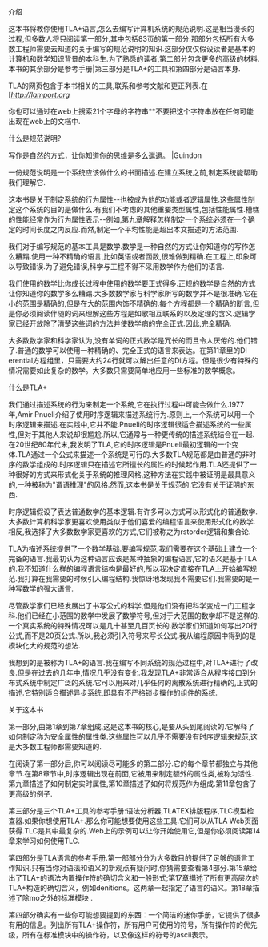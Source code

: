 介绍

这本书将教你使用TLA+语言,怎么去编写计算机系统的规范说明.这是相当漫长的过程,但多数人将只阅读第一部分,其中包括83页的第一部分.那部分包括所有大多数工程师需要去知道的关于编写的规范说明的知识.这部分仅仅假设读者是基本的计算机和数学知识背景的本科生.为了熟悉的读者,第二部分包含更多的高级的材料.本书的其余部分是参考手册|第三部分是TLA+的工具和第四部分是语言本身.

TLA的网页包含于本书相关的工具,联系和参考文献和更正列表.在[*http://lamport.org*

你也可以通过在web上搜索21个字母的字符串**不要把这个字符串放在任何可能出现在web上的文档中.

什么是规范说明?

写作是自然的方式，让你知道你的思维是多么邋遢。 |Guindon

一份规范说明是一个系统应该做什么的书面描述.在建立系统之前,制定系统能帮助我们理解它.

这本书是关于制定系统的行为属性--也被成为他的功能或者逻辑属性.这些属性制定这个系统的目的是做什么.有我们不考虑的其他重要类型属性,包括性能属性.槽糕的性能经常作为行为属性表示--例如,第九章解释怎样制定一个系统必须在一个确定的时间长度之内反应.而然,制定一个平均性能是超出本文描述的方法范围.

我们对于编写规范的基本工具是数学.数学是一种自然的方式让你知道你的写作怎么糟蹋.使用一种不精确的语言,比如英语或者函数,很难做到精确.在工程上,印象可以导致错误.为了避免错误,科学与工程不得不采用数学作为他们的语言.

我们使用的数学比你成长过程中使用的数学要正式得多.正规的数学是自然的方式让你知道你的数学多么糟蹋.大多数数学家与科学家所写的数学并不是很准确.它在小的范围是精确的,但是在大的范围内饰不精确的.每个方程都是一个精确的断言,但是你必须阅读伴随的词来理解这些方程是如歌相互联系的以及定理的含义.逻辑学家已经开放除了清楚这些词的方法并使数学病的完全正式.因此,完全精确.

大多数数学家和科学家认为,没有单词的正式数学是冗长的而且令人厌倦的.他们错了.普通的数学可以使用一种精确的、完全正式的语言来表达。在第11章里的DI erential方程组里，只需要大约24行就可以解出任意的Di方程。但是很少有特殊的情况需要如此复杂的数学。大多数只需要简单地应用一些标准的数学概念。



什么是TLA+

我们通过描述系统的行为来制定一个系统,它在执行过程中可能会做什么.1977年,Amir Pnueli介绍了使用时序逻辑来描述系统行为.原则上,一个系统可以用一个时序逻辑来描述.在实践中,它并不能.Pnueli的时序逻辑很适合描述系统的一些属性,但对于其他人来说却很尴尬.所以,它通常与一种更传统的描述系统结合在一起.在20世纪80年代末,我发明了TLA,它的时序逻辑是Pnueli最初逻辑的一个变体.TLA通过一个公式来描述一个系统是可行的.大多数TLA规范都是由普通的非时序的数学组成的.时序逻辑只在描述它所擅长的属性的时候起作用.TLA还提供了一种很好的方式来形式化关于系统的推理风格,这种方法在实践中被证明是最具意义的,一种被称为"谓语推理"的风格.然而,这本书是关于规范的.它没有关于证明的东西.



时序逻辑假设了表达普通数学的基本逻辑.有许多可以方式可以形式化的普通数学.大多数计算机科学家更喜欢使用类似于他们喜爱的编程语言来使用形式化的数学.相反,我选择了大多数数学家更喜欢的方式,它们被称之为rstorder逻辑和集合论.



TLA为描述系统提供了一个数学基础.要编写规范,我们需要在这个基础上建立一个完备的语言.我最初认为这种语言应该是某种抽象的编程语言,它的语义是基于TLA的.我不知道什么样的编程语言结构是最好的,所以我决定直接在TLA上开始编写规范.我打算在我需要的时候引入编程结构.我惊讶地发现我不需要它们.我需要的是一种写数学的强大语言.



尽管数学家们已经发展出了书写公式的科学,但是他们没有把科学变成一门工程学科.他们已经在小范围的数学中发展了数学符号,但对于大范围的数学却不是这样的.一个真实系统的特殊情况可以是几十甚至几百页长的.数学家们知道如何写出20行公式,而不是20页公式.所以,我必须引入符号来写长公式.我从编程原因中得到的是模块化大的规范的想法.



我想到的是被称为TLA+的语言.我在编写不同系统的规范过程中,对TLA+进行了改良.但是在过去的几年中,情况几乎没有变化.我发现TLA+非常适合从程序接口到分布式系统中制定广泛的系统.它可以用来对几乎任何的离散系统进行精确的,正式的描述.它特别适合描述异步系统,即具有不严格锁步操作的组件的系统.



关于这本书

第一部分,由第1章到第7章组成,这是这本书的核心,是要从头到尾阅读的.它解释了如何制定称为安全属性的属性类.这些属性可以几乎不需要没有时序逻辑来规范,这是大多数工程师都需要知道的.



在阅读了第一部分后,你可以阅读尽可能多的第二部分.它的每个章节都独立与其他章节.在第8章节中,时序逻辑出现在前面,它被用来制定额外的属性类,被称为活性.第九章描述了如何制定实时属性,第10章描述了如何将规范作为组成.第11章包含了更高级的例子.



第三部分是三个TLA+工具的参考手册:语法分析器,TLATEX排版程序,TLC模型检查器.如果你想使用TLA+.那么你可能想要使用这些工具.它们可以从TLA Web页面获得.TLC是其中最复杂的.Web上的示例可以让你开始使用它,但是你必须阅读第14章来学习如何使用TLC.



第四部分是TLA语言的参考手册.第一部部分分为大多数目的提供了足够的语言工作知识.只有当你对语法和语义的新观点有疑问时,你猜需要查看第4部分.第15章给出了TLA+的语法内置操作符的确切含义和一般形式;第17章描述了所有更高层次的TLA+构造的确切含义，例如denitions。这两章一起指定了语言的语义。第18章描述了除mo之外的标准模块 .



第四部分确实有一些你可能想要提到的东西：一个简洁的迷你手册，它提供了很多有用的信息。列出所有TLA+操作符，所有用户可使用的符号，所有操作符的优先级，所有在标准模块中的操作符，以及像这样的符号的ascii表示。 